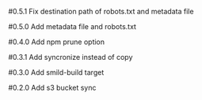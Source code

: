 #0.5.1
Fix destination path of robots.txt and metadata file

#0.5.0
Add metadata file and robots.txt

#0.4.0
Add npm prune option

#0.3.1
Add syncronize instead of copy

#0.3.0
Add smild-build target

#0.2.0
Add s3 bucket sync